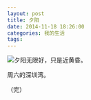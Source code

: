 ```yaml
---
layout: post
title: 夕阳
date: 2014-11-18 18:26:00
categories: 我的生活
tags: 
---
```


![夕阳无限好，只是近黄昏。]({{site.url}}/assets/sunset.jpg)

周六的深圳湾。

（完）